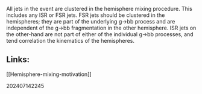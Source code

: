 All jets in the event are clustered in the hemisphere mixing procedure. This includes any ISR or FSR jets.  FSR jets should be clustered in the hemispheres; they are part of the underlying g→bb process and are independent of the g→bb fragmentation in the other hemisphere. ISR jets on the other-hand are not part of either of the individual g→bb processes, and tend correlation the kinematics of the hemispheres. 


## Links: 

[[Hemisphere-mixing-motivation]]

202407142245
